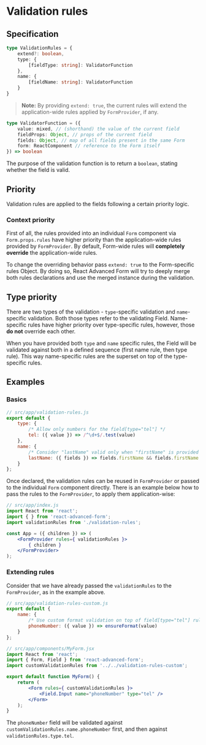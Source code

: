 # Validation rules

## Specification

```ts
type ValidationRules = {
    extend?: boolean,
    type: {
        [fieldType: string]: ValidatorFunction
    },
    name: {
        [fieldName: string]: ValidatorFunction
    }
}
```

> **Note:** By providing `extend: true`, the current rules will extend the application-wide rules applied by `FormProvider`, if any.

```ts
type ValidatorFunction = ({
    value: mixed, // (shorthand) the value of the current field
    fieldProps: Object, // props of the current field
    fields: Object, // map of all fields present in the same Form
    form: ReactComponent // reference to the Form itself
}) => boolean
```

The purpose of the validation function is to return a `boolean`, stating whether the field is valid.

## Priority

Validation rules are applied to the fields following a certain priority logic.

### Context priority

First of all, the rules provided into an individual `Form` component via `Form.props.rules` have higher priority than the application-wide rules provided by `FormProvider`. By default, Form-wide rules will **completely override** the application-wide rules.

To change the overriding behavior pass `extend: true` to the Form-specific rules Object. By doing so, React Advanced Form will try to deeply merge both rules declarations and use the merged instance during the validation.

## Type priority

There are two types of the validation - `type`-specific validation and `name`-specific validation. Both those types refer to the validating Field. Name-specific rules have higher priority over type-specific rules, however, those **do not** override each other.

When you have provided both `type` and `name` specific rules, the Field will be validated against both in a defined sequence \(first name rule, then type rule\). This way name-specific rules are the superset on top of the type-specific rules.

## Examples

### Basics

```js
// src/app/validation-rules.js
export default {
    type: {
        /* Allow only numbers for the field[type="tel"] */
        tel: ({ value }) => /^\d+$/.test(value)
    },
    name: {
        /* Consider "lastName" valid only when "firstName" is provided */
        lastName: ({ fields }) => fields.firstName && fields.firstName.value
    }
};
```

Once declared, the validation rules can be reused in `FormProvider` or passed to the individual `Form` component directly. There is an example below how to pass the rules to the `FormProvider`, to apply them application-wise:

```jsx
// src/app/index.js
import React from 'react';
import { } from 'react-advanced-form';
import validationRules from './validation-rules';

const App = ({ children }) => (
    <FormProvider rules={ validationRules }>
        { children }
    </FormProvider>
);
```

### Extending rules

Consider that we have already passed the `validationRules` to the `FormProvider`, as in the example above.

```js
// src/app/validation-rules-custom.js
export default {
    name: {
        /* Use custom format validation on top of field[type="tel"] rule */
        phoneNumber: ({ value }) => ensureFormat(value)
    }
};
```

```jsx
// src/app/components/MyForm.jsx
import React from 'react';
import { Form, Field } from 'react-advanced-form';
import customValidationRules from '../../validation-rules-custom';

export default function MyForm() {
    return (
        <Form rules={ customValidationRules }>
            <Field.Input name="phoneNumber" type="tel" />
        </Form>
    );
}
```

The `phoneNumber` field will be validated against `customValidationRules.name.phoneNumber` first, and then against `validationRules.type.tel`.

